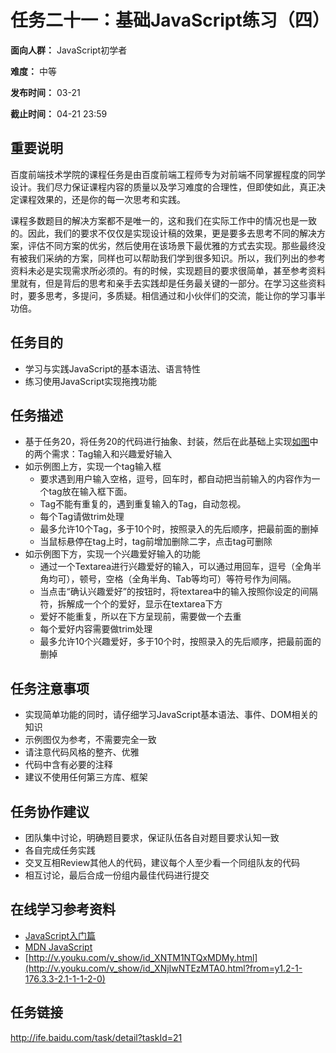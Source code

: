 任务二十一：基础JavaScript练习（四）
===
**面向人群：** JavaScript初学者

**难度：** 中等

**发布时间：** 03-21

**截止时间：** 04-21 23:59

重要说明
---
百度前端技术学院的课程任务是由百度前端工程师专为对前端不同掌握程度的同学设计。我们尽力保证课程内容的质量以及学习难度的合理性，但即使如此，真正决定课程效果的，还是你的每一次思考和实践。

课程多数题目的解决方案都不是唯一的，这和我们在实际工作中的情况也是一致的。因此，我们的要求不仅仅是实现设计稿的效果，更是要多去思考不同的解决方案，评估不同方案的优劣，然后使用在该场景下最优雅的方式去实现。那些最终没有被我们采纳的方案，同样也可以帮助我们学到很多知识。所以，我们列出的参考资料未必是实现需求所必须的。有的时候，实现题目的要求很简单，甚至参考资料里就有，但是背后的思考和亲手去实践却是任务最关键的一部分。在学习这些资料时，要多思考，多提问，多质疑。相信通过和小伙伴们的交流，能让你的学习事半功倍。

任务目的
---
* 学习与实践JavaScript的基本语法、语言特性
* 练习使用JavaScript实现拖拽功能

任务描述
---
* 基于任务20，将任务20的代码进行抽象、封装，然后在此基础上实现[如图](http://7xrp04.com1.z0.glb.clouddn.com/task_2_21_1.jpg)中的两个需求：Tag输入和兴趣爱好输入
* 如示例图上方，实现一个tag输入框
  * 要求遇到用户输入空格，逗号，回车时，都自动把当前输入的内容作为一个tag放在输入框下面。
  * Tag不能有重复的，遇到重复输入的Tag，自动忽视。
  * 每个Tag请做trim处理
  * 最多允许10个Tag，多于10个时，按照录入的先后顺序，把最前面的删掉
  * 当鼠标悬停在tag上时，tag前增加删除二字，点击tag可删除
* 如示例图下方，实现一个兴趣爱好输入的功能
  * 通过一个Textarea进行兴趣爱好的输入，可以通过用回车，逗号（全角半角均可），顿号，空格（全角半角、Tab等均可）等符号作为间隔。
  * 当点击“确认兴趣爱好”的按钮时，将textarea中的输入按照你设定的间隔符，拆解成一个个的爱好，显示在textarea下方
  * 爱好不能重复，所以在下方呈现前，需要做一个去重
  * 每个爱好内容需要做trim处理
  * 最多允许10个兴趣爱好，多于10个时，按照录入的先后顺序，把最前面的删掉

任务注意事项
---
* 实现简单功能的同时，请仔细学习JavaScript基本语法、事件、DOM相关的知识
* 示例图仅为参考，不需要完全一致
* 请注意代码风格的整齐、优雅
* 代码中含有必要的注释
* 建议不使用任何第三方库、框架

任务协作建议
---
* 团队集中讨论，明确题目要求，保证队伍各自对题目要求认知一致
* 各自完成任务实践
* 交叉互相Review其他人的代码，建议每个人至少看一个同组队友的代码
* 相互讨论，最后合成一份组内最佳代码进行提交

在线学习参考资料
---
* [JavaScript入门篇](http://www.imooc.com/view/36)
* [MDN JavaScript](https://developer.mozilla.org/zh-CN/docs/Web/JavaScript)
* [http://v.youku.com/v_show/id_XNTM1NTQxMDMy.html](http://v.youku.com/v_show/id_XNjIwNTEzMTA0.html?from=y1.2-1-176.3.3-2.1-1-1-2-0)

任务链接
---
http://ife.baidu.com/task/detail?taskId=21